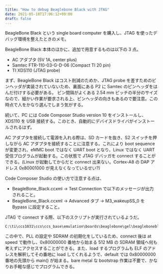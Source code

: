 ```yaml
---
title: "How to debug Beaglebone Black with JTAG"
date: 2021-05-18T17:06:12+09:00
draft: false
---
```


BeagleBone Black という single board computer を購入し、JTAG を使ったデバッグ環境を整えたときのメモ。

BeagleBone Black 本体のほかに、追加で用意するものは以下の 3 点。

- AC アダプタ (5V 1A, center plus)
- Samtec FTR-110-03-G-D-06 (Compact TI 20 pin)
- TI XDS110 (JTAG probe)

まず、BeagleBone Black はコスト削減のためか、JTAG probe を差すためのピンヘッダが実装されていないため、裏面にある P2 に Samtec のピンヘッダをはんだ付けする必要がある。
ピン間隔がよくある 2.54 mm ピッチの半分のサイズなので、細かい作業が要求される上、ピンヘッダの向きもあるので要注意。この時点で人をかなり選んでしまう気がする。

続いて、PC には Code Composer Studio version 10 をインストールし、XDS110 を USB 接続する。このとき、自動的にデバイスドライバがインストールされるはず。

AC アダプタを接続して電源を入れる際は、SD カードを抜き、S2 スイッチを押しながら AC アダプタを接続することに注意する。これにより boot sequence が変更され、eMMC boot ではなく UART boot となり、Linux ではなく UART 受信プログラムが起動する。この状態で JTAG デバッガを connect することができる。(Linux が起動してからだと connect 出来ない。Cortex-A8 の DAP アドレス 0x80001000 が見えなくなっているせい?)

Code Composer Studio の使い方で注意する点は、
 - BeagleBone_Black.ccxml -> Test Connection で以下のメッセージが出力されること。
 - BeagleBone_Black.ccxml -> Advanced タブ -> M3_wakeupSS_0 を Bypass に設定すること。


JTAG で connect する際、以下のスクリプトが実行されているようだ。

```
C:\ti\ccs1031\ccs\ccs_base\emulation\boards\beaglebone\gel\beagleboneblack.gel
```

この中で、PLL の設定や SDRAM の初期化をしているため、connect 後は at speed で動作し、0x80000000 番地から始まる 512 MB の SDRAM 領域へ何も考えずにアクセスすることができる。また、load するプログラムも ELF のアドレスを解釈してその番地に load してくれるようで、default では 0x80000000 番地の先頭から main() が始まる。bare metal な bootstrap 作業は不要で、かなりお手軽な感じでプログラムできる。

